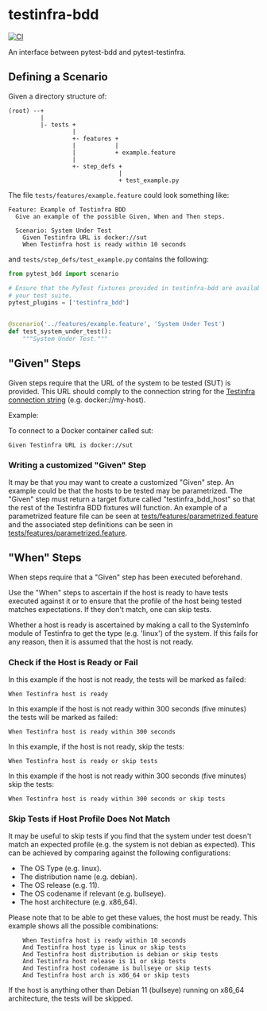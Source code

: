 # testinfra-bdd

[![CI](https://github.com/locp/testinfra-bdd/actions/workflows/ci.yml/badge.svg)](https://github.com/locp/testinfra-bdd/actions/workflows/ci.yml)

An interface between pytest-bdd and pytest-testinfra.

## Defining a Scenario

Given a directory structure of:

```shell
(root) --+
         |
         |- tests +
                  |
                  +- features +
                  |           |
                  |           + example.feature
                  |
                  +- step_defs +
                               |
                               + test_example.py
```

The file `tests/features/example.feature` could look something like:

```gherkin
Feature: Example of Testinfra BDD
  Give an example of the possible Given, When and Then steps.

  Scenario: System Under Test
    Given Testinfra URL is docker://sut
    When Testinfra host is ready within 10 seconds
```

and `tests/step_defs/test_example.py` contains the following:

```python
from pytest_bdd import scenario

# Ensure that the PyTest fixtures provided in testinfra-bdd are available to
# your test suite.
pytest_plugins = ['testinfra_bdd']


@scenario('../features/example.feature', 'System Under Test')
def test_system_under_test():
    """System Under Test."""
```
## "Given" Steps

Given steps require that the URL of the system to be tested (SUT) is provided.
This URL should comply to the connection string for the [Testinfra connection
string](https://testinfra.readthedocs.io/en/latest/backends.html) (e.g.
docker://my-host).

Example:

To connect to a Docker container called sut:
```gherkin
Given Testinfra URL is docker://sut
```

### Writing a customized "Given" Step

It may be that you may want to create a customized "Given" step.  An example
could be that the hosts to be tested may be parametrized.  The "Given" step
must return a target fixture called "testinfra_bdd_host" so that the rest of
the Testinfra BDD fixtures will function.  An example of a parametrized
feature file can be seen at
[tests/features/parametrized.feature](tests/features/parametrized.feature)
and the
associated step definitions can be seen in
[tests/features/parametrized.feature](tests/features/parametrized.feature).

## "When" Steps

When steps require that a "Given" step has been executed beforehand.

Use the "When" steps to ascertain if the host is ready to have tests
executed against it or to ensure that the profile of the host being
tested matches expectations.  If they don't match, one can skip tests.

Whether a host is ready is ascertained by making a call to the SystemInfo
module of Testinfra to get the type (e.g. 'linux') of the system.  If this
fails for any reason, then it is assumed that the host is not ready.

### Check if the Host is Ready or Fail

In this example if the host is not ready, the tests will be marked
as failed:

```gherkin
When Testinfra host is ready
```

In this example if the host is not ready within 300 seconds (five minutes)
the tests will be marked as failed:

```gherkin
When Testinfra host is ready within 300 seconds
```

In this example, if the host is not ready, skip the tests:

```gherkin
When Testinfra host is ready or skip tests
```

In this example if the host is not ready within 300 seconds (five minutes)
skip the tests:

```gherkin
When Testinfra host is ready within 300 seconds or skip tests
```

### Skip Tests if Host Profile Does Not Match

It may be useful to skip tests if you find that the system under test doesn't
match an expected profile (e.g. the system is not debian as expected).  This
can be achieved by comparing against the following configurations:

- The OS Type (e.g. linux).
- The distribution name (e.g. debian).
- The OS release (e.g. 11).
- The OS codename if relevant (e.g. bullseye).
- The host architecture (e.g. x86_64).

Please note that to be able to get these values, the host must be ready.
This example shows all the possible combinations:

```gherkin
    When Testinfra host is ready within 10 seconds
    And Testinfra host type is linux or skip tests
    And Testinfra host distribution is debian or skip tests
    And Testinfra host release is 11 or skip tests
    And Testinfra host codename is bullseye or skip tests
    And Testinfra host arch is x86_64 or skip tests
```

If the host is anything other than Debian 11 (bullseye) running on x86_64
architecture, the tests will be skipped.

